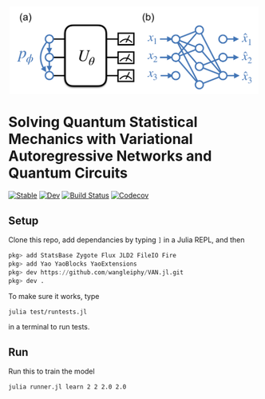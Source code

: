 

<div align="center">
<img align="middle" src="_assets/logo.png" width="500" alt="logo"/>
</div>

# Solving Quantum Statistical Mechanics with Variational Autoregressive Networks and Quantum Circuits 

[![Stable](https://img.shields.io/badge/docs-stable-blue.svg)](https://GiggleLiu.github.io/ThermalVQE.jl/stable)
[![Dev](https://img.shields.io/badge/docs-dev-blue.svg)](https://GiggleLiu.github.io/ThermalVQE.jl/dev)
[![Build Status](https://travis-ci.com/GiggleLiu/ThermalVQE.jl.svg?branch=master)](https://travis-ci.com/GiggleLiu/ThermalVQE.jl)
[![Codecov](https://codecov.io/gh/GiggleLiu/ThermalVQE.jl/branch/master/graph/badge.svg)](https://codecov.io/gh/GiggleLiu/ThermalVQE.jl)

## Setup
Clone this repo, add dependancies by typing `]` in a Julia REPL, and then
```julia
pkg> add StatsBase Zygote Flux JLD2 FileIO Fire
pkg> add Yao YaoBlocks YaoExtensions
pkg> dev https://github.com/wangleiphy/VAN.jl.git 
pkg> dev .
```

To make sure it works, type
```bash
julia test/runtests.jl
```
in a terminal to run tests.

## Run

Run this to train the model
```bash 
julia runner.jl learn 2 2 2.0 2.0
```